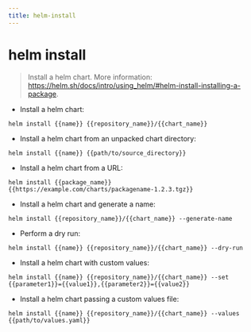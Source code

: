 ```yaml
---
title: helm-install
---
```

# helm install

> Install a helm chart.
> More information: <https://helm.sh/docs/intro/using_helm/#helm-install-installing-a-package>.

- Install a helm chart:

`helm install {{name}} {{repository_name}}/{{chart_name}}`

- Install a helm chart from an unpacked chart directory:

`helm install {{name}} {{path/to/source_directory}}`

- Install a helm chart from a URL:

`helm install {{package_name}} {{https://example.com/charts/packagename-1.2.3.tgz}}`

- Install a helm chart and generate a name:

`helm install {{repository_name}}/{{chart_name}} --generate-name`

- Perform a dry run:

`helm install {{name}} {{repository_name}}/{{chart_name}} --dry-run`

- Install a helm chart with custom values:

`helm install {{name}} {{repository_name}}/{{chart_name}} --set {{parameter1}}={{value1}},{{parameter2}}={{value2}}`

- Install a helm chart passing a custom values file:

`helm install {{name}} {{repository_name}}/{{chart_name}} --values {{path/to/values.yaml}}`
